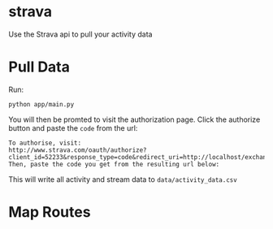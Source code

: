 # strava
Use the Strava api to pull your activity data

# Pull Data

Run:

```
python app/main.py
```

You will then be promted to visit the authorization page. Click the authorize button and paste the `code` from the url:

```
To authorise, visit:
http://www.strava.com/oauth/authorize?client_id=52233&response_type=code&redirect_uri=http://localhost/exchange_token&approval_prompt=force&scope=profile:read_all,activity:read_all,read_all
Then, paste the code you get from the resulting url below:

```

This will write all activity and stream data to `data/activity_data.csv`

# Map Routes

